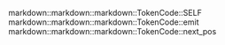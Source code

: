 markdown::markdown::markdown::TokenCode::SELF
markdown::markdown::markdown::TokenCode::emit
markdown::markdown::markdown::TokenCode::next_pos